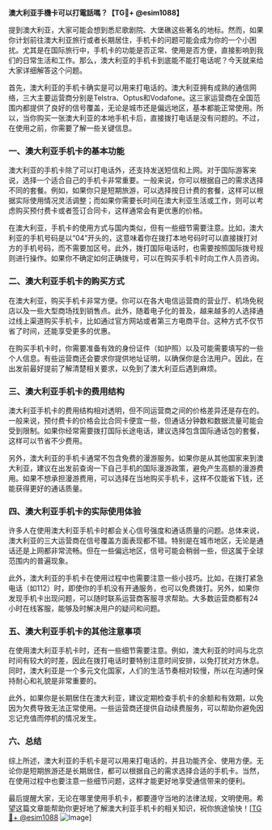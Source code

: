 **澳大利亚手機卡可以打電話嗎？【TG💪+ @esim1088】**

提到澳大利亚，大家可能会想到悉尼歌剧院、大堡礁这些著名的地标。然而，如果你计划前往澳大利亚旅行或者长期居住，手机卡的问题可能会成为你的一个小困扰。尤其是在国际旅行中，手机卡的功能是否正常、使用是否方便，直接影响到我们的日常生活和工作。那么，澳大利亚的手机卡到底能不能打电话呢？今天就来给大家详细解答这个问题。

首先，澳大利亚的手机卡确实是可以用来打电话的。澳大利亚拥有成熟的通信网络，三大主要运营商分别是Telstra、Optus和Vodafone。这三家运营商在全国范围内都提供了良好的信号覆盖，无论是城市还是偏远地区，基本都能正常使用。所以，当你购买一张澳大利亚的本地手机卡后，直接拨打电话是没有问题的。不过，在使用之前，你需要了解一些关键信息。

### **一、澳大利亚手机卡的基本功能**

澳大利亚的手机卡除了可以打电话外，还支持发送短信和上网。对于国际游客来说，选择一个适合自己的手机卡非常重要。一般来说，你可以根据自己的需求选择不同的套餐。例如，如果你只是短期旅游，可以选择按日计费的套餐，这样可以根据实际使用情况灵活调整；而如果你需要长时间在澳大利亚生活或工作，则可以考虑购买预付费卡或者签订合同卡，这样通常会有更优惠的价格。

在澳大利亚，手机卡的使用方式与国内类似，但有一些细节需要注意。比如，澳大利亚的手机号码是以“04”开头的，这意味着你在拨打本地号码时可以直接拨打对方的手机号码，而不需要加区号。此外，拨打国际电话时，也需要按照国际拨号规则进行操作。如果你不确定如何正确拨号，可以在购买手机卡时向工作人员咨询。

### **二、澳大利亚手机卡的购买方式**

在澳大利亚，购买手机卡非常方便。你可以在各大电信运营商的营业厅、机场免税店以及一些大型商场找到销售点。此外，随着电子化的普及，越来越多的人选择通过线上渠道购买手机卡，比如通过官方网站或者第三方电商平台。这种方式不仅节省了时间，还能享受更多的优惠。

在购买手机卡时，你需要准备有效的身份证件（如护照）以及可能需要填写的一些个人信息。有些运营商还会要求你提供地址证明，以确保你是合法用户。因此，在出发前最好提前了解清楚相关要求，以免到了澳大利亚后遇到麻烦。

### **三、澳大利亚手机卡的费用结构**

澳大利亚手机卡的费用结构相对透明，但不同运营商之间的价格差异还是存在的。一般来说，预付费卡的价格会比合同卡便宜一些，但通话分钟数和数据流量可能会受到限制。如果你经常需要拨打国际长途电话，建议选择包含国际通话包的套餐，这样可以节省不少费用。

另外，澳大利亚的手机卡通常不包含免费的漫游服务。如果你是从其他国家来到澳大利亚，建议在出发前查询一下自己手机的国际漫游政策，避免产生高额的漫游费用。如果不想承担漫游费用，可以选择在当地购买手机卡，这样不仅能省下钱，还能获得更好的通话质量。

### **四、澳大利亚手机卡的实际使用体验**

许多人在使用澳大利亚手机卡时都会关心信号强度和通话质量的问题。总体来说，澳大利亚的三大运营商在信号覆盖方面表现都不错。特别是在城市地区，无论是通话还是上网都非常流畅。但在一些偏远地区，信号可能会稍弱一些，但这属于全球范围内的普遍现象。

此外，澳大利亚的手机卡在使用过程中也需要注意一些小技巧。比如，在拨打紧急电话（如112）时，即使你的手机没有开通服务，也可以免费拨打。另外，如果你发现手机卡出现问题，可以随时联系运营商客服寻求帮助。大多数运营商都有24小时在线客服，能够及时解决用户的疑问和问题。

### **五、澳大利亚手机卡的其他注意事项**

在使用澳大利亚手机卡时，还有一些细节需要注意。例如，澳大利亚的时间与北京时间有较大的时差，因此在拨打电话时要特别注意时间安排，以免打扰对方休息。同时，澳大利亚是一个多元文化国家，人们的生活节奏相对较慢，所以在沟通时保持耐心和礼貌是非常重要的。

此外，如果你是长期居住在澳大利亚，建议定期检查手机卡的余额和有效期，以免因为欠费导致无法正常使用。一些运营商还提供自动续费服务，可以帮助你避免因忘记充值而停机的情况发生。

### **六、总结**

综上所述，澳大利亚的手机卡是可以用来打电话的，并且功能齐全、使用方便。无论你是短期旅游还是长期居住，都可以根据自己的需求选择合适的手机卡。当然，在使用过程中也要注意一些细节问题，这样才能更好地享受通信带来的便利。

最后提醒大家，无论在哪里使用手机卡，都要遵守当地的法律法规，文明使用。希望这篇文章能帮助你更好地了解澳大利亚手机卡的相关知识，祝你旅途愉快！[[TG💪+ @esim1088](https://t.me/s/esim1088) ![Image](https://i.postimg.cc/4NQfJmqS/Snipaste-2025-05-13-00-14-12.png)]